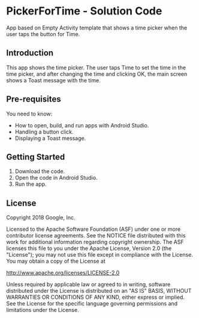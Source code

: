 PickerForTime - Solution Code
=============================

App based on Empty Activity template that shows a time picker when
the user taps the button for Time.

Introduction
------------

This app shows the time picker. The user taps Time to set the time
in the time picker, and after changing the time and clicking OK,
the main screen shows a Toast message with the time.

Pre-requisites
--------------

You need to know:

- How to open, build, and run apps with Android Studio.
- Handling a button click.
- Displaying a Toast message.


Getting Started
---------------

1. Download the code.
2. Open the code in Android Studio.
3. Run the app.


License
-------

Copyright 2018 Google, Inc.

Licensed to the Apache Software Foundation (ASF) under one or more contributor
license agreements.  See the NOTICE file distributed with this work for
additional information regarding copyright ownership.  The ASF licenses this
file to you under the Apache License, Version 2.0 (the "License"); you may not
use this file except in compliance with the License.  You may obtain a copy of
the License at

  http://www.apache.org/licenses/LICENSE-2.0

Unless required by applicable law or agreed to in writing, software
distributed under the License is distributed on an "AS IS" BASIS, WITHOUT
WARRANTIES OR CONDITIONS OF ANY KIND, either express or implied.  See the
License for the specific language governing permissions and limitations under
the License.
